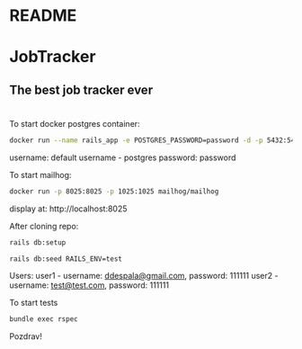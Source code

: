# README

# JobTracker
## The best job tracker ever
#


To start docker postgres container:

```sh
docker run --name rails_app -e POSTGRES_PASSWORD=password -d -p 5432:5432 <image name>
```
username: default username - postgres
password: password

To start mailhog:

```sh
docker run -p 8025:8025 -p 1025:1025 mailhog/mailhog
```
display at: http://localhost:8025

After cloning repo:

```sh
rails db:setup
```

```sh
rails db:seed RAILS_ENV=test
```

Users:
user1 - username: ddespala@gmail.com, password: 111111
user2 - username: test@test.com, password: 111111
       
To start tests

```sh
bundle exec rspec
```

Pozdrav!
